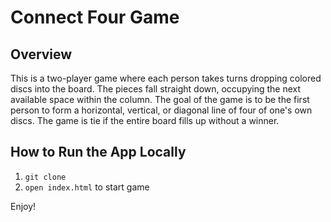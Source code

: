# Connect Four Game

## Overview

This is a two-player game where each person takes turns dropping colored discs into the board. The pieces fall straight down, occupying the next available space within the column. The goal of the game is to be the first person to form a horizontal, vertical, or diagonal line of four of one's own discs. The game is tie if the entire board fills up without a winner.

## How to Run the App Locally

1.  `git clone`
2.  `open index.html` to start game

Enjoy!
